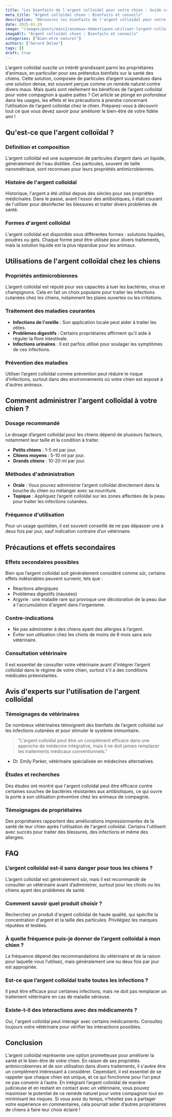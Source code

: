 ```yaml
---
title: "Les bienfaits de l'argent colloïdal pour votre chien : Guide complet"
meta_title: "Argent colloïdal chien : Bienfaits et conseils"
description: "Découvrez les bienfaits de l'argent colloïdal pour votre chien, son utilisation, ses effets et les précautions à prendre."
date: 2025-01-29
image: "/images/posts/mass1/animaux-domestiques-utiliser-largent-colloidal-chez-le-chien-et-le-chat.webp"
imageAlt: "Argent colloïdal chien : Bienfaits et conseils"
categories: ["Bien-etre naturel"]
authors: ["Gerard Delao"]
tags: []
draft: true
---
```


L’argent colloïdal suscite un intérêt grandissant parmi les propriétaires d’animaux, en particulier pour ses prétendus bienfaits sur la santé des chiens. Cette solution, composée de particules d’argent suspendues dans une solution dense, est souvent perçue comme un remède naturel contre divers maux. Mais quels sont réellement les bénéfices de l’argent colloïdal pour votre compagnon à quatre pattes ? Cet article se plonge en profondeur dans les usages, les effets et les précautions à prendre concernant l’utilisation de l’argent colloïdal chez le chien. Préparez-vous à découvrir tout ce que vous devez savoir pour améliorer le bien-être de votre fidèle ami !

## Qu'est-ce que l'argent colloïdal ?

### Définition et composition

L'argent colloïdal est une suspension de particules d’argent dans un liquide, généralement de l'eau distillée. Ces particules, souvent de taille nanométrique, sont reconnues pour leurs propriétés antimicrobiennes.

### Histoire de l'argent colloïdal

Historique, l'argent a été utilisé depuis des siècles pour ses propriétés médicinales. Dans le passé, avant l'essor des antibiotiques, il était courant de l'utiliser pour désinfecter les blessures et traiter divers problèmes de santé.

### Formes d'argent colloïdal

L'argent colloïdal est disponible sous différentes formes : solutions liquides, poudres ou gels. Chaque forme peut être utilisée pour divers traitements, mais la solution liquide est la plus répandue pour les animaux.

## Utilisations de l'argent colloïdal chez les chiens

### Propriétés antimicrobiennes

L’argent colloïdal est réputé pour ses capacités à tuer les bactéries, virus et champignons. Cela en fait un choix populaire pour traiter les infections cutanées chez les chiens, notamment les plaies ouvertes ou les irritations.

### Traitement des maladies courantes

- **Infections de l'oreille** : Son application locale peut aider à traiter les otites.
- **Problèmes digestifs** : Certains propriétaires affirment qu'il aide à réguler la flore intestinale.
- **Infections urinaires** : Il est parfois utilisé pour soulager les symptômes de ces infections.

### Prévention des maladies

Utiliser l’argent colloïdal comme prévention peut réduire le risque d’infections, surtout dans des environnements où votre chien est exposé à d'autres animaux.

## Comment administrer l'argent colloïdal à votre chien ?

### Dosage recommandé

Le dosage d’argent colloïdal pour les chiens dépend de plusieurs facteurs, notamment leur taille et la condition à traiter. 
- **Petits chiens** : 1-5 ml par jour.
- **Chiens moyens** : 5-10 ml par jour.
- **Grands chiens** : 10-20 ml par jour.

### Méthodes d'administration

- **Orale** : Vous pouvez administrer l’argent colloïdal directement dans la bouche du chien ou mélanger avec sa nourriture.
- **Topique** : Appliquez l’argent colloïdal sur les zones affectées de la peau pour traiter les infections cutanées.

### Fréquence d'utilisation

Pour un usage quotidien, il est souvent conseillé de ne pas dépasser une à deux fois par jour, sauf indication contraire d’un vétérinaire.

## Précautions et effets secondaires

### Effets secondaires possibles

Bien que l’argent colloïdal soit généralement considéré comme sûr, certains effets indésirables peuvent survenir, tels que :
- Réactions allergiques
- Problèmes digestifs (nausées)
- Argyrie : une maladie rare qui provoque une décoloration de la peau due à l'accumulation d'argent dans l'organisme.

### Contre-indications

- Ne pas administrer à des chiens ayant des allergies à l’argent.
- Éviter son utilisation chez les chiots de moins de 6 mois sans avis vétérinaire.

### Consultation vétérinaire

Il est essentiel de consulter votre vétérinaire avant d'intégrer l’argent colloïdal dans le régime de votre chien, surtout s'il a des conditions médicales préexistantes.

## Avis d'experts sur l'utilisation de l'argent colloïdal

### Témoignages de vétérinaires

De nombreux vétérinaires témoignent des bienfaits de l’argent colloïdal sur les infections cutanées et pour stimuler le système immunitaire. 

> "L'argent colloïdal peut être un complément efficace dans une approche de médecine intégrative, mais il ne doit jamais remplacer les traitements médicaux conventionnels." 
- Dr. Emily Parker, vétérinaire spécialisée en médecines alternatives.

### Études et recherches

Des études ont montré que l'argent colloïdal peut être efficace contre certaines souches de bactéries résistantes aux antibiotiques, ce qui ouvre la porte à son utilisation préventive chez les animaux de compagnie.

### Témoignages de propriétaires

Des propriétaires rapportent des améliorations impressionnantes de la santé de leur chien après l'utilisation de l'argent colloïdal. Certains l'utilisent avec succès pour traiter des blessures, des infections et même des allergies.

## FAQ

### L’argent colloïdal est-il sans danger pour tous les chiens ?

L’argent colloïdal est généralement sûr, mais il est recommandé de consulter un vétérinaire avant d’administrer, surtout pour les chiots ou les chiens ayant des problèmes de santé.

### Comment savoir quel produit choisir ?

Recherchez un produit d'argent colloïdal de haute qualité, qui spécifie la concentration d'argent et la taille des particules. Privilégiez les marques réputées et testées.

### À quelle fréquence puis-je donner de l’argent colloïdal à mon chien ?

La fréquence dépend des recommandations du vétérinaire et de la raison pour laquelle vous l’utilisez, mais généralement une ou deux fois par jour est appropriée.

### Est-ce que l’argent colloïdal traite toutes les infections ?

Il peut être efficace pour certaines infections, mais ne doit pas remplacer un traitement vétérinaire en cas de maladie sérieuse.

### Existe-t-il des interactions avec des médicaments ?

Oui, l'argent colloïdal peut interagir avec certains médicaments. Consultez toujours votre vétérinaire pour vérifier les interactions possibles.

## Conclusion

L'argent colloïdal représente une option prometteuse pour améliorer la santé et le bien-être de votre chien. En raison de ses propriétés antimicrobiennes et de son utilisation dans divers traitements, il s'avère être un complément intéressant à considérer. Cependant, il est essentiel de se rappeler que chaque chien est unique, et ce qui fonctionne pour l’un peut ne pas convenir à l’autre. En intégrant l’argent colloïdal de manière judicieuse et en restant en contact avec un vétérinaire, vous pouvez maximiser le potentiel de ce remède naturel pour votre compagnon tout en minimisant les risques. Si vous avez du temps, n’hésitez pas à partager votre expérience en commentaires, cela pourrait aider d’autres propriétaires de chiens à faire leur choix éclairé !

